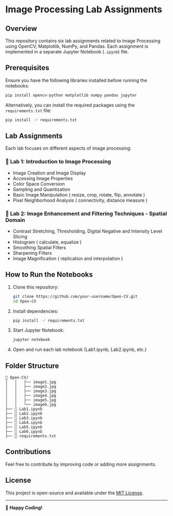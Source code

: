 # Image Processing Lab Assignments

## Overview
This repository contains six lab assignments related to Image Processing using OpenCV, Matplotlib, NumPy, and Pandas. Each assignment is implemented in a separate Jupyter Notebook (`.ipynb`) file.

## Prerequisites
Ensure you have the following libraries installed before running the notebooks:

```bash
pip install opencv-python matplotlib numpy pandas jupyter
```

Alternatively, you can install the required packages using the `requirements.txt` file:

```bash
pip install -r requirements.txt
```

## Lab Assignments
Each lab focuses on different aspects of image processing:

### 📌 **Lab 1: Introduction to Image Processing**
- Image Creation and Image Display
- Accessing Image Properties
- Color Space Conversion
- Sampling and Quantization
- Basic Image Manipulation ( resize, crop, rotate, flip, annotate )
- Pixel Neighborhood Analysis ( connectivity, distance measure )


### 📌 **Lab 2: Image Enhancement and Filtering Techniques - Spatial Domain**
- Contrast Stretching, Thresholding, Digital Negative and Intensity Level Slicing
- Histogram ( calculate, equalize )
- Smoothing Spatial Filters
- Sharpening Filters
- Image Magnification ( replication and interpolation )


## How to Run the Notebooks
1. Clone this repository:
   ```bash
   git clone https://github.com/your-username/Open-CV.git
   cd Open-CV
   ```
2. Install dependencies:
   ```bash
   pip install -r requirements.txt
   ```
3. Start Jupyter Notebook:
   ```bash
   jupyter notebook
   ```
4. Open and run each lab notebook (Lab1.ipynb, Lab2.ipynb, etc.)

## Folder Structure
```
📂 Open-CV/
│   │   ├── image1.jpg
│   │   ├── image2.jpg
│   │   ├── image3.jpg
│   │   ├── image4.jpg
│   │   ├── image5.jpg
│   │   └── image6.jpg
├── 📜 Lab1.ipynb 
├── 📜 Lab2.ipynb  
├── 📜 Lab3.ipynb  
├── 📜 Lab4.ipynb  
├── 📜 Lab5.ipynb
├── 📜 Lab6.ipynb 
├── 📜 requirements.txt 
```

## Contributions
Feel free to contribute by improving code or adding more assignments.

## License
This project is open-source and available under the [MIT License](LICENSE).

---
🚀 **Happy Coding!**


